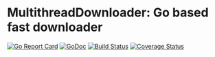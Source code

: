 # MultithreadDownloader: Go based fast downloader


[![Go Report Card](https://goreportcard.com/badge/github.com/abhishekkr/multithread-downloader)](https://goreportcard.com/report/github.com/abhisjson/multithread-downloader)
[![GoDoc](https://godoc.org/github.com/abhishekkr/multithread-downloader?status.svg)](https://godoc.org/github.com/abhishekkr/multithread-downloader)
[![Build Status](https://travis-ci.org/abhishekkr/multithread-downloader.svg?branch=master)](https://travis-ci.org/abhishekkr/multithread-downloader)
[![Coverage Status](https://coveralls.io/repos/github/abhishekkr/multithread-downloader/badge.svg?branch=master)](https://coveralls.io/github/abhishekkr/multithread-downloader?branch=master)
